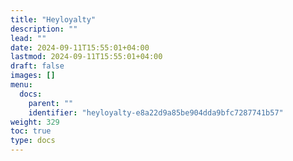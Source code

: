 ```yaml
---
title: "Heyloyalty"
description: ""
lead: ""
date: 2024-09-11T15:55:01+04:00
lastmod: 2024-09-11T15:55:01+04:00
draft: false
images: []
menu:
  docs:
    parent: ""
    identifier: "heyloyalty-e8a22d9a85be904dda9bfc7287741b57"
weight: 329
toc: true
type: docs
---
```

